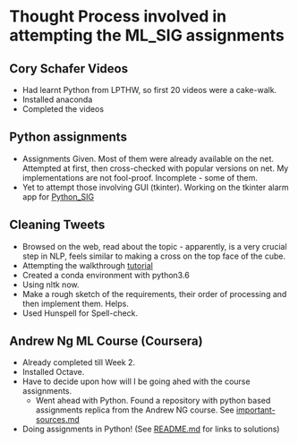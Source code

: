 # Thought Process involved in attempting the ML_SIG assignments


## Cory Schafer Videos
* Had learnt Python from LPTHW, so first 20 videos were a cake-walk.
* Installed anaconda
* Completed the videos

## Python assignments
* Assignments Given. Most of them were already available on the net. Attempted at first, then cross-checked with popular versions on  net. My implementations are not fool-proof. Incomplete - some of them.
* Yet to attempt those involving GUI (tkinter). Working on the tkinter alarm app for [Python_SIG](https://github.com/siddhantkhandelwal/Python-Scripts)

## Cleaning Tweets
* Browsed on the web, read about the topic - apparently, is a very crucial step in NLP, feels similar to making a cross on the top face of the cube.
* Attempting the walkthrough [tutorial](https://machinelearningmastery.com/clean-text-machine-learning-python/)
* Created a conda environment with python3.6
* Using nltk now.
* Make a rough sketch of the requirements, their order of processing and then implement them. Helps.
* Used Hunspell for Spell-check.

## Andrew Ng ML Course (Coursera)
* Already completed till Week 2.
* Installed Octave.
* Have to decide upon how will I be going ahed with the course assignments.
  * Went ahead with Python. Found a repository with python based assignments replica from the Andrew NG course. See [important-sources.md](https://github.com/siddhantkhandelwal/ML_SIG/blob/master/important-sources.md)
* Doing assignments in Python! (See [README.md](https://github.com/siddhantkhandelwal/ML_SIG/blob/master/README.md) for links to solutions)